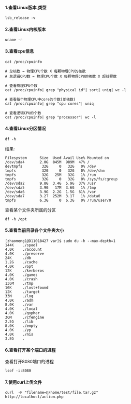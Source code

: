#### 1.查看Linux版本,类型

    lsb_release -v
    
#### 2.查看Linux内核版本

    uname -r
    
#### 3.查看cpu信息

    cat /proc/cpuinfo

    # 总核数 = 物理CPU个数 X 每颗物理CPU的核数 
    # 总逻辑CPU数 = 物理CPU个数 X 每颗物理CPU的核数 X 超线程数

    # 查看物理CPU个数
    cat /proc/cpuinfo| grep "physical id"| sort| uniq| wc -l

    # 查看每个物理CPU中core的个数(即核数)
    cat /proc/cpuinfo| grep "cpu cores"| uniq

    # 查看逻辑CPU的个数
    cat /proc/cpuinfo| grep "processor"| wc -l
    
#### 4.查看Linux分区情况

    df -h
    
结果:    
    
    Filesystem      Size  Used Avail Use% Mounted on
    /dev/sda4       2.0G  845M  989M  47% /
    devtmpfs         32G     0   32G   0% /dev
    tmpfs            32G     0   32G   0% /dev/shm
    tmpfs            32G   25M   32G   1% /run
    tmpfs            32G     0   32G   0% /sys/fs/cgroup
    /dev/sda2       9.8G  3.4G  5.9G  37% /usr
    /dev/sda5       3.9G   17M  3.6G   1% /tmp
    /dev/sda6       3.9G  2.2G  1.5G  61% /var
    /dev/sda7       3.2T  252M  3.1T   1% /data0
    tmpfs           6.3G     0  6.3G   0% /run/user/0
    
查看某个文件夹所属的分区

    df -h /opt
    
#### 5.查看当前目录各个文件夹大小

```
[zhaomeng1@D11018427 var]$ sudo du -h --max-depth=1 
144K    ./spool
4.0K    ./account
4.0K    ./preserve
24K     ./db
1.2G    ./cache
4.0K    ./opt
12K     ./kerberos
4.0K    ./games
4.0K    ./crash
136M    ./tmp
16K     ./lost+found
12K     ./target
33M     ./log
4.0K    ./adm
8.0K    ./var
4.0K    ./local
4.0K    ./gopher
36M     ./cfengine
2.5G    ./lib
8.0K    ./empty
4.0K    ./yp
4.0K    ./nis
3.8G    .
```
    
#### 6.查看打开某个端口的进程

查看打开8080端口的进程


```
lsof -i:8080
```

#### 7.使用curl上传文件

```
curl  -F "filename=@/home/test/file.tar.gz" http://localhost/action.php
```
